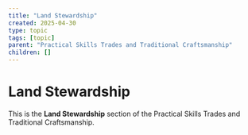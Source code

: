 ```yaml
---
title: "Land Stewardship"
created: 2025-04-30
type: topic
tags: [topic]
parent: "Practical Skills Trades and Traditional Craftsmanship"
children: []
---
```


# Land Stewardship

This is the **Land Stewardship** section of the Practical Skills Trades and Traditional Craftsmanship.
